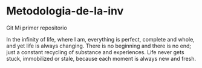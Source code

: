 # Metodologia-de-la-inv
Git
Mi primer repositorio

In the infinity of life, where I am, everything is perfect, complete and whole, and yet life is always changing. 
There is no beginning and there is no end; just a constant recycling of substance and experiences.
Life never gets stuck, immobilized or stale, because each moment is always new and fresh.
